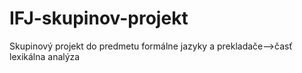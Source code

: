 # IFJ-skupinov-projekt
Skupinový projekt do predmetu formálne jazyky a prekladače-->časť lexikálna analýza

